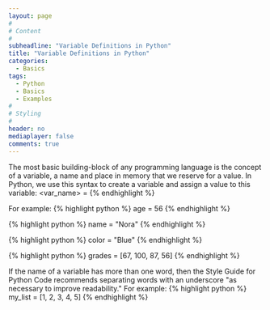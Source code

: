 ```yaml
---
layout: page
#
# Content
#
subheadline: "Variable Definitions in Python"
title: "Variable Definitions in Python"
categories:
  - Basics
tags:
  - Python
  - Basics
  - Examples
#
# Styling
#
header: no
mediaplayer: false
comments: true
---
```


The most basic building-block of any programming language is the concept of a variable, a name and place in memory that we reserve for a value. 
In Python, we use this syntax to create a variable and assign a value to this variable:
<var_name> = <value>
{% endhighlight %}

For example:
{% highlight python %}
age = 56
{% endhighlight %}

{% highlight python %}
name = "Nora"
{% endhighlight %}

{% highlight python %}
color = "Blue"
{% endhighlight %}

{% highlight python %}
grades = [67, 100, 87, 56]
{% endhighlight %}

If the name of a variable has more than one word, then the Style Guide for Python Code recommends separating words with an underscore "as necessary to improve readability."
For example:
{% highlight python %}
my_list = [1, 2, 3, 4, 5]
{% endhighlight %}

